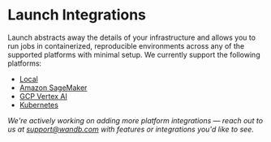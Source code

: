 # Launch Integrations

Launch abstracts away the details of your infrastructure and allows you to run jobs in containerized, reproducible environments across any of the supported platforms with minimal setup. We currently support the following platforms:

* [Local](local.md)
* [Amazon SageMaker](sagemaker.md)
* [GCP Vertex AI](vertex.md)
* [Kubernetes](kubernetes.md)

_We're actively working on adding more platform integrations — reach out to us at support@wandb.com with features or integrations you'd like to see._
